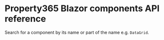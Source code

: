 # Property365 Blazor components API reference

Search for a component by its name or part of the name e.g. `DataGrid`.